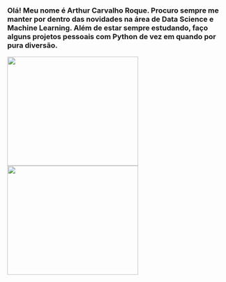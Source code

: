 ### Olá! Meu nome é Arthur Carvalho Roque. Procuro sempre me manter por dentro das novidades na área de Data Science e Machine Learning. Além de estar sempre estudando, faço alguns  projetos pessoais com Python de vez em quando por pura diversão. 

<div class="box">
   <img src="https://media1.giphy.com/media/KAq5w47R9rmTuvWOWa/giphy.gif" width="300" height="250">
</div>
<div class="box">
    <img src="https://i.pinimg.com/originals/91/16/8b/91168b4873f6659b3e9fdfe4b89cd864.gif" width="300" height="250">
</div>

<!---
ArthurRoque/ArthurRoque is a ✨ special ✨ repository because its `README.md` (this file) appears on your GitHub profile.
You can click the Preview link to take a look at your changes.
--->


